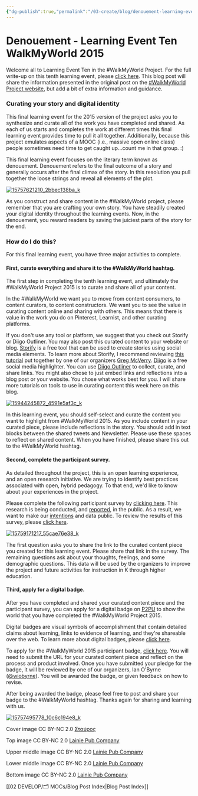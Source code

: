 ```yaml
---
{"dg-publish":true,"permalink":"/03-create/blog/denouement-learning-event-ten-walk-my-world-2015/","title":"Denouement - Learning Event Ten #WalkMyWorld 2015","tags":["curation","walkmyworld"]}
---
```


# Denouement - Learning Event Ten WalkMyWorld 2015

Welcome all to Learning Event Ten in the #WalkMyWorld Project. For the full write-up on this tenth learning event, please [click here](https://sites.google.com/site/walkmyworldproject/2015-learning-events/denouement). This blog post will share the information presented in the original post on the [#WalkMyWorld Project website](https://sites.google.com/site/walkmyworldproject/), but add a bit of extra information and guidance.

### Curating your story and digital identity

This final learning event for the 2015 version of the project asks you to synthesize and curate all of the work you have completed and shared. As each of us starts and completes the work at different times this final learning event provides time to pull it all together. Additionally, because this project emulates aspects of a MOOC (i.e., massive open online class) people sometimes need time to get caught up...count me in that group. :)

This final learning event focuses on the literary term known as denouement. Denouement refers to the final outcome of a story and generally occurs after the final climax of the story. In this resolution you pull together the loose strings and reveal all elements of the plot.

[![15757621210_2bbec138ba_k](images/15757621210_2bbec138ba_k-750x380.jpg)](http://wiobyrne.com/wp-content/uploads/2015/03/15757621210_2bbec138ba_k.jpg)

As you construct and share content in the #WalkMyWorld project, please remember that you are crafting your own story. You have steadily created your digital identity throughout the learning events. Now, in the denouement, you reward readers by saving the juiciest parts of the story for the end.

### How do I do this?

For this final learning event, you have three major activities to complete.

#### First, curate everything and share it to the #WalkMyWorld hashtag.

The first step in completing the tenth learning event, and ultimately the #WalkMyWorld Project 2015 is to curate and share all of your content.

In the #WalkMyWorld we want you to move from content consumers, to content curators, to content constructors. We want you to see the value in curating content online and sharing with others. This means that there is value in the work you do on Pinterest, Learnist, and other curating platforms.

If you don't use any tool or platform, we suggest that you check out Storify or Diigo Outliner. You may also post this curated content to your website or blog. [Storify](https://storify.com/) is a free tool that can be used to create stories using social media elements. To learn more about Storify, I recommend reviewing [this tutorial](http://jgregorymcverry.com/learning-event-nine-in-walkmyworld/) put together by one of our organizers [Greg McVerry](https://twitter.com/jgmac1106). [Diigo](https://www.diigo.com/) is a free social media highlighter. You can use [Diigo Outliner](http://help.diigo.com/my-outliners-tutorials) to collect, curate, and share links. You might also chose to just embed links and reflections into a blog post or your website. You chose what works best for you. I will share more tutorials on tools to use in curating content this week here on this blog.

[![15944245872_4591e5af3c_k](images/15944245872_4591e5af3c_k-750x380.jpg)](http://wiobyrne.com/wp-content/uploads/2015/03/15944245872_4591e5af3c_k.jpg)

In this learning event, you should self-select and curate the content you want to highlight from #WalkMyWorld 2015. As you include content in your curated piece, please include reflections in the story. You should add in text blocks between the shared tweets and Newsletter. Please use these spaces to reflect on shared content. When you have finished, please share this out to the #WalkMyWorld hashtag.

#### Second, complete the participant survey.

As detailed throughout the project, this is an open learning experience, and an open research initiative. We are trying to identify best practices associated with open, hybrid pedagogy. To that end, we'd like to know about your experiences in the project.

Please complete the following participant survey by [clicking here](https://docs.google.com/forms/d/1zdWPZwwhSI4r1zxKl47QUpp-OgNIcxGG7qNkAU2xbE4/viewform). This research is being conducted, and [reported](https://sites.google.com/site/walkmyworldproject/research), in the public. As a result, we want to make our [intentions](https://sites.google.com/site/walkmyworldproject/privacy-research-guidelines) and data public. To review the results of this survey, please [click here](https://docs.google.com/spreadsheets/d/1v9ujsYud-xGYL3iOGhQwQ4OIV5b5R6kvLQyH_8trFAA/edit?usp=sharing).

[![15759171217_55cae76e38_k](images/15759171217_55cae76e38_k-750x380.jpg)](http://wiobyrne.com/wp-content/uploads/2015/03/15759171217_55cae76e38_k.jpg)

The first question asks you to share the link to the curated content piece you created for this learning event. Please share that link in the survey. The remaining questions ask about your thoughts, feelings, and some demographic questions. This data will be used by the organizers to improve the project and future activities for instruction in K through higher education.

#### Third, apply for a digital badge.

After you have completed and shared your curated content piece and the participant survey, you can apply for a digital badge on [P2PU](https://p2pu.org/en/) to show the world that you have completed the #WalkMyWorld Project 2015.

Digital badges are visual symbols of accomplishment that contain detailed claims about learning, links to evidence of learning, and they're shareable over the web. To learn more about digital badges, please [click here](http://wiobyrne.com/digital-badges-overview/).

To apply for the #WalkMyWorld 2015 participant badge, [click here](http://badges.p2pu.org/en/badge/view/672/). You will need to submit the URL for your curated content piece and reflect on the process and product involved. Once you have submitted your pledge for the badge, it will be reviewed by one of our organizers, Ian O'Byrne ([@wiobyrne](https://twitter.com/wiobyrne)). You will be awarded the badge, or given feedback on how to revise.

After being awarded the badge, please feel free to post and share your badge to the #WalkMyWorld hashtag. Thanks again for sharing and learning with us.

[![15757495778_10c6c194e8_k](images/15757495778_10c6c194e8_k-750x380.jpg)](http://wiobyrne.com/wp-content/uploads/2015/03/15757495778_10c6c194e8_k.jpg)

Cover image CC BY-NC 2.0 [Σταύρος](https://www.flickr.com/photos/lifes__too_short__to__drink__cheap__wine/16320894095)

Top image CC BY-NC 2.0 [Lainie Pub Company](https://www.flickr.com/photos/123910541@N04/15757621210)

Upper middle image CC BY-NC 2.0 [Lainie Pub Company](https://www.flickr.com/photos/123910541@N04/15944245872)

Lower middle image CC BY-NC 2.0 [Lainie Pub Company](https://www.flickr.com/photos/123910541@N04/15759171217)

Bottom image CC BY-NC 2.0 [Lainie Pub Company](https://www.flickr.com/photos/123910541@N04/15757495778)

[[02 DEVELOP/🗂️ MOCs/Blog Post Index\|Blog Post Index]]